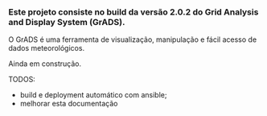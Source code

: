 ### Este projeto consiste no build da versão 2.0.2 do Grid Analysis and Display System (GrADS).

O GrADS é uma ferramenta de visualização, manipulação e fácil acesso de dados meteorológicos.

Ainda em construção.

TODOS:
 - build e deployment automático com ansible;
 - melhorar esta documentação

